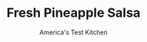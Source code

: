 ---
layout: ../../layouts/MarkdownPostLayout.astro
title: Fresh Pineapple Salsa
author: America's Test Kitchen
pubDate: 2023-03-15
description: "Any fiesta needs appetizers-and this crowd-pleaser is packed with flavor."
image_url: https://res.cloudinary.com/hksqkdlah/image/upload/ar_1:1,c_fill,dpr_2.0,f_auto,fl_lossy.progressive.strip_profile,g_faces:auto,q_auto:low,w_344/4399_sfs-mexicanappetizers-cc
tags: ["Appetizers","Fruit","Condiments"]
calories: 
protein: 
carbohydrates: 
fats: 
fiber: 
ingredients: ["1 , fresh pineapple, peeled, cored, and chopped coarse (about 3 1/2 cups)","1 , red bell pepper, seeded and chopped coarse","2 , jalapeno chiles, seeds and ribs removed, chiles chopped coarse","1 clove, garlic, minced","1/2 , red onion, chopped coarse","1/4 cup, packed fresh cilantro or parsley","2 tablespoons, lime juice",", Plantain or blue corn chips"]
serves: 
time: ""
instructions: ["Working in 2 batches, pulse pineapple, bell pepper, jalapenos, garlic, onion, and cilantro in food processor or blender until coarsely chopped to salsa-like consistency. Stir in lime juice and salt and pepper to taste. Serve with chips."]
nutrition: undefined
notes: "Make-Ahead Note: This sweet and spicy salsa tastes even better after at least 1 hour in the refrigerator and can be made up to 1 day in advance."
---